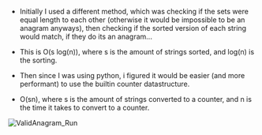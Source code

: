 - Initially I used a different method, which was checking if the sets were equal length to each other (otherwise it would be impossible to be an anagram anyways), then checking if the sorted version of each string would match, if they do its an anagram... 

* This is O(s log(n)), where s is the amount of strings sorted, and log(n) is the sorting.

- Then since I was using python, i figured it would be easier (and more performant) to use the builtin counter datastructure.

 * O(sn), where s is the amount of strings converted to a counter, and n is the time it takes to convert to a counter.

![ValidAnagram_Run](https://github.com/EthanNgit/leetcodeSolutions/assets/105979510/204b61ea-943f-449f-a4fb-fe189cd73896)

